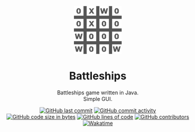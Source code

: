 <div align="center">
  <img src="https://github.com/MatejMrozek/Java-Battleships/blob/master/src/main/resources/assets/icon.png?raw=true" alt="Battleships" width="128" height="128">
</div>

<h1 align="center">
  Battleships
</h1>

<p align="center">
    Battleships game written in Java.<br>
    Simple GUI.
</p>

<div align="center">
    <a href="https://github.com/MatejMrozek/Java-Battleships"><img src="https://img.shields.io/github/last-commit/MatejMrozek/Java-Battleships" alt="GitHub last commit"></a>
    <a href="https://github.com/MatejMrozek/Java-Battleships"><img src="https://img.shields.io/github/commit-activity/w/MatejMrozek/Java-Battleships" alt="GitHub commit activity"></a>
    <br>
    <a href="https://github.com/MatejMrozek/Java-Battleships"><img src="https://img.shields.io/github/languages/code-size/MatejMrozek/Java-Battleships" alt="GitHub code size in bytes"></a>
    <a href="https://github.com/MatejMrozek/Java-Battleships"><img src="https://tokei.rs/b1/github/MatejMrozek/Java-Battleships" alt="GitHub lines of code"></a>
    <a href="https://github.com/MatejMrozek/Java-Battleships"><img src="https://img.shields.io/github/contributors/MatejMrozek/Java-Battleships" alt="GitHub contributors"></a>
    <br>
    <a href="https://wakatime.com/badge/user/f5df7bf6-124b-474d-bd4c-deb048a97bbd/project/aeb01a30-3df2-455b-9e08-58084a2691a2"><img src="https://wakatime.com/badge/user/f5df7bf6-124b-474d-bd4c-deb048a97bbd/project/aeb01a30-3df2-455b-9e08-58084a2691a2.svg" alt="Wakatime"></a>
</div>
